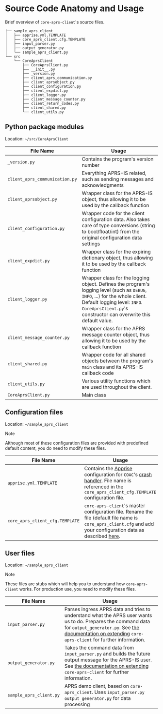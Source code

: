 # Source Code Anatomy and Usage

Brief overview of `core-aprs-client`'s source files. 

```
├── sample_aprs_client
│   ├── apprise.yml.TEMPLATE
│   ├── core_aprs_client.cfg.TEMPLATE
│   ├── input_parser.py
│   ├── output_generator.py
│   └── sample_aprs_client.py
└── src
    └── CoreAprsClient
        ├── CoreAprsClient.py
        ├── __init__.py
        ├── _version.py
        ├── client_aprs_communication.py
        ├── client_aprsobject.py
        ├── client_configuration.py
        ├── client_expdict.py
        ├── client_logger.py
        ├── client_message_counter.py
        ├── client_return_codes.py
        ├── client_shared.py
        └── client_utils.py
```

## Python package modules

Location: `~/src/CoreAprsClient`

| File Name                       | Usage                                                                                                                                                                                                                             |
|---------------------------------|-----------------------------------------------------------------------------------------------------------------------------------------------------------------------------------------------------------------------------------|
| `_version.py`                   | Contains the program's version number                                                                                                                                                                                             |
| `client_aprs_communication.py`  | Everything APRS-IS related, such as sending messages and acknowledgments                                                                                                                                                          |
| `client_aprsobject.py`          | Wrapper class for the APRS-IS object, thus allowing it to be used by the callback function                                                                                                                                        |
| `client_configuration.py`       | Wrapper code for the client configuration data. Also takes care of type conversions (string to bool/float/int) from the original configuration data settings                                                                      |
| `client_expdict.py`             | Wrapper class for the expiring dictionary object, thus allowing it to be used by the callback function                                                                                                                            |
| `client_logger.py`              | Wrapper class for the logging object. Defines the program's logging level (such as `DEBUG`, `INFO`, ...) for the whole client. Default logging level: `INFO`. `CoreAprsClient.py`'s constructor can overwrite this default value. |
| `client_message_counter.py`     | Wrapper class for the APRS message counter object, thus allowing it to be used by the callback function                                                                                                                           |
| `client_shared.py`              | Wrapper code for all shared objects between the program's `main` class and its APRS-IS callback code                                                                                                                              |
| `client_utils.py`               | Various utility functions which are used throughout the client.                                                                                                                                                                   |
| `CoreAprsClient.py`             | Main class                                                                                                                                                                                                                        |

## Configuration files 

Location: `~/sample_aprs_client`

>[!NOTE]
>Although most of these configuration files are provided with predefined default content, you do need to modify these files.

| File Name                       | Usage                                                                                                                                                                                                                                           |
|---------------------------------|-------------------------------------------------------------------------------------------------------------------------------------------------------------------------------------------------------------------------------------------------|
| `apprise.yml.TEMPLATE`          | Contains the [Apprise](https://www.github.com/caronc/apprise) configuration for `COAC`'s [crash handler](configuration_subsections/config_crash_handler.md). File name is referenced in the `core_aprs_client_cfg.TEMPLATE` configuration file. |
| `core_aprs_client_cfg.TEMPLATE` | `core-aprs-client`'s master configuration file. Rename the file (default file name is `core_aprs_client.cfg` and add your configuration data as described [here](configuration.md).                                                             |

## User files

Location: `~/sample_aprs_client`

>[!NOTE]
>These files are stubs which will help you to understand how `core-aprs-client` works. For production use, you need to modify these files.

| File Name               | Usage                                                                                                                                                                                                                                         |
|-------------------------|-----------------------------------------------------------------------------------------------------------------------------------------------------------------------------------------------------------------------------------------------|
| `input_parser.py`       | Parses ingress APRS data and tries to understand what the APRS user wants us to do. Prepares the command data for `output_generator.py`. See [the documentation on extending](framework_usage.md) `core-aprs-client` for further information. |
| `output_generator.py`   | Takes the command data from `input_parser.py` and builds the future output message for the APRS-IS user. See [the documentation on extending](framework_usage.md) `core-aprs-client` for further information.                                 |
| `sample_aprs_client.py` | APRS demo client, based on `core-aprs_client`. Uses `input_parser.py` `output_generator.py` for data processing                                                                                                                               |
